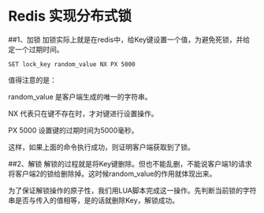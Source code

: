 # Redis 实现分布式锁

##1、加锁
加锁实际上就是在redis中，给Key键设置一个值，为避免死锁，并给定一个过期时间。

`SET lock_key random_value NX PX 5000`

值得注意的是：

random_value 是客户端生成的唯一的字符串。 

NX 代表只在键不存在时，才对键进行设置操作。 

PX 5000 设置键的过期时间为5000毫秒。 


这样，如果上面的命令执行成功，则证明客户端获取到了锁。

##2、解锁
解锁的过程就是将Key键删除。但也不能乱删，不能说客户端1的请求将客户端2的锁给删除掉。这时候random_value的作用就体现出来。


为了保证解锁操作的原子性，我们用LUA脚本完成这一操作。先判断当前锁的字符串是否与传入的值相等，是的话就删除Key，解锁成功。
